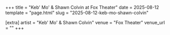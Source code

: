 +++
title = "Keb' Mo' & Shawn Colvin at Fox Theater"
date = 2025-08-12
template = "page.html"
slug = "2025-08-12-keb-mo-shawn-colvin"

[extra]
artist = "Keb' Mo' & Shawn Colvin"
venue = "Fox Theater"
venue_url = ""
+++
